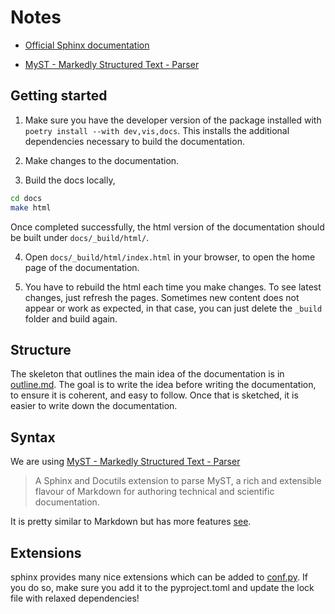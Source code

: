 # Notes

- [Official Sphinx documentation](https://www.sphinx-doc.org/en/master/tutorial/index.html)

- [MyST - Markedly Structured Text - Parser](https://myst-parser.readthedocs.io/en/latest/)

## Getting started

1. Make sure you have the developer version of the package installed with `poetry install --with dev,vis,docs`. This installs the additional dependencies necessary to build the documentation.

2. Make changes to the documentation.

3. Build the docs locally,

```bash
cd docs
make html 
```

Once completed successfully, the html version of the documentation should be built under `docs/_build/html/`. 

4. Open `docs/_build/html/index.html` in your browser, to open the home page of the documentation.

5. You have to rebuild the html each time you make changes. To see latest changes, just refresh the pages. Sometimes new content does not appear or work as expected, in that case, you can just delete the `_build` folder and build again.

## Structure

The skeleton that outlines the main idea of the documentation is in [outline.md](./outline.md). The goal is to write the idea before writing the documentation, to ensure it is coherent, and easy to follow. Once that is sketched, it is easier to write down the documentation. 

## Syntax

We are using [MyST - Markedly Structured Text - Parser](https://myst-parser.readthedocs.io/en/latest/)

> A Sphinx and Docutils extension to parse MyST, a rich and extensible flavour of Markdown for authoring technical and scientific documentation.

It is pretty similar to Markdown but has more features [see](https://myst-parser.readthedocs.io/en/latest/syntax/typography.html).


## Extensions

sphinx provides many nice extensions which can be added to [conf.py](./source/conf.py). If you do so, make sure you add it to the pyproject.toml and update the lock file with relaxed dependencies!